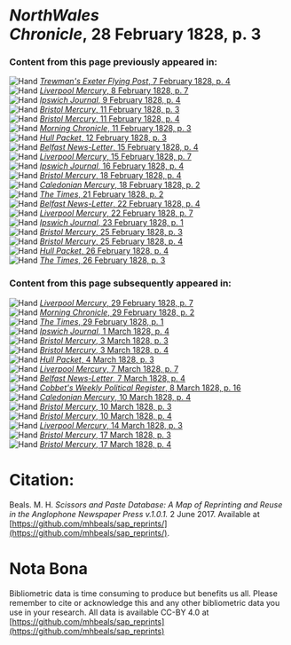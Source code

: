 # *NorthWales Chronicle*, 28 February 1828, p. 3  
  
### Content from this page previously appeared in:  
![Hand](http://scissorsandpaste.net/wp-content/uploads/2017/06/smallhandpointer.png) [*Trewman's Exeter Flying Post*, 7 February 1828, p. 4](https://mhbeals.github.io/sap_html/Trewman's-Exeter-Flying-Post/Trewman's-Exeter-Flying-Post-7-February-1828-p-4)  
![Hand](http://scissorsandpaste.net/wp-content/uploads/2017/06/smallhandpointer.png) [*Liverpool Mercury*, 8 February 1828, p. 7](https://mhbeals.github.io/sap_html/Liverpool-Mercury/Liverpool-Mercury-8-February-1828-p-7)  
![Hand](http://scissorsandpaste.net/wp-content/uploads/2017/06/smallhandpointer.png) [*Ipswich Journal*, 9 February 1828, p. 4](https://mhbeals.github.io/sap_html/Ipswich-Journal/Ipswich-Journal-9-February-1828-p-4)  
![Hand](http://scissorsandpaste.net/wp-content/uploads/2017/06/smallhandpointer.png) [*Bristol Mercury*, 11 February 1828, p. 3](https://mhbeals.github.io/sap_html/Bristol-Mercury/Bristol-Mercury-11-February-1828-p-3)  
![Hand](http://scissorsandpaste.net/wp-content/uploads/2017/06/smallhandpointer.png) [*Bristol Mercury*, 11 February 1828, p. 4](https://mhbeals.github.io/sap_html/Bristol-Mercury/Bristol-Mercury-11-February-1828-p-4)  
![Hand](http://scissorsandpaste.net/wp-content/uploads/2017/06/smallhandpointer.png) [*Morning Chronicle*, 11 February 1828, p. 3](https://mhbeals.github.io/sap_html/Morning-Chronicle/Morning-Chronicle-11-February-1828-p-3)  
![Hand](http://scissorsandpaste.net/wp-content/uploads/2017/06/smallhandpointer.png) [*Hull Packet*, 12 February 1828, p. 3](https://mhbeals.github.io/sap_html/Hull-Packet/Hull-Packet-12-February-1828-p-3)  
![Hand](http://scissorsandpaste.net/wp-content/uploads/2017/06/smallhandpointer.png) [*Belfast News-Letter*, 15 February 1828, p. 4](https://mhbeals.github.io/sap_html/Belfast-News-Letter/Belfast-News-Letter-15-February-1828-p-4)  
![Hand](http://scissorsandpaste.net/wp-content/uploads/2017/06/smallhandpointer.png) [*Liverpool Mercury*, 15 February 1828, p. 7](https://mhbeals.github.io/sap_html/Liverpool-Mercury/Liverpool-Mercury-15-February-1828-p-7)  
![Hand](http://scissorsandpaste.net/wp-content/uploads/2017/06/smallhandpointer.png) [*Ipswich Journal*, 16 February 1828, p. 4](https://mhbeals.github.io/sap_html/Ipswich-Journal/Ipswich-Journal-16-February-1828-p-4)  
![Hand](http://scissorsandpaste.net/wp-content/uploads/2017/06/smallhandpointer.png) [*Bristol Mercury*, 18 February 1828, p. 4](https://mhbeals.github.io/sap_html/Bristol-Mercury/Bristol-Mercury-18-February-1828-p-4)  
![Hand](http://scissorsandpaste.net/wp-content/uploads/2017/06/smallhandpointer.png) [*Caledonian Mercury*, 18 February 1828, p. 2](https://mhbeals.github.io/sap_html/Caledonian-Mercury/Caledonian-Mercury-18-February-1828-p-2)  
![Hand](http://scissorsandpaste.net/wp-content/uploads/2017/06/smallhandpointer.png) [*The Times*, 21 February 1828, p. 2](https://mhbeals.github.io/sap_html/The-Times/The-Times-21-February-1828-p-2)  
![Hand](http://scissorsandpaste.net/wp-content/uploads/2017/06/smallhandpointer.png) [*Belfast News-Letter*, 22 February 1828, p. 4](https://mhbeals.github.io/sap_html/Belfast-News-Letter/Belfast-News-Letter-22-February-1828-p-4)  
![Hand](http://scissorsandpaste.net/wp-content/uploads/2017/06/smallhandpointer.png) [*Liverpool Mercury*, 22 February 1828, p. 7](https://mhbeals.github.io/sap_html/Liverpool-Mercury/Liverpool-Mercury-22-February-1828-p-7)  
![Hand](http://scissorsandpaste.net/wp-content/uploads/2017/06/smallhandpointer.png) [*Ipswich Journal*, 23 February 1828, p. 1](https://mhbeals.github.io/sap_html/Ipswich-Journal/Ipswich-Journal-23-February-1828-p-1)  
![Hand](http://scissorsandpaste.net/wp-content/uploads/2017/06/smallhandpointer.png) [*Bristol Mercury*, 25 February 1828, p. 3](https://mhbeals.github.io/sap_html/Bristol-Mercury/Bristol-Mercury-25-February-1828-p-3)  
![Hand](http://scissorsandpaste.net/wp-content/uploads/2017/06/smallhandpointer.png) [*Bristol Mercury*, 25 February 1828, p. 4](https://mhbeals.github.io/sap_html/Bristol-Mercury/Bristol-Mercury-25-February-1828-p-4)  
![Hand](http://scissorsandpaste.net/wp-content/uploads/2017/06/smallhandpointer.png) [*Hull Packet*, 26 February 1828, p. 4](https://mhbeals.github.io/sap_html/Hull-Packet/Hull-Packet-26-February-1828-p-4)  
![Hand](http://scissorsandpaste.net/wp-content/uploads/2017/06/smallhandpointer.png) [*The Times*, 26 February 1828, p. 3](https://mhbeals.github.io/sap_html/The-Times/The-Times-26-February-1828-p-3)  
  
### Content from this page subsequently appeared in:  
![Hand](http://scissorsandpaste.net/wp-content/uploads/2017/06/smallhandpointer.png) [*Liverpool Mercury*, 29 February 1828, p. 7](https://mhbeals.github.io/sap_html/Liverpool-Mercury/Liverpool-Mercury-29-February-1828-p-7)  
![Hand](http://scissorsandpaste.net/wp-content/uploads/2017/06/smallhandpointer.png) [*Morning Chronicle*, 29 February 1828, p. 2](https://mhbeals.github.io/sap_html/Morning-Chronicle/Morning-Chronicle-29-February-1828-p-2)  
![Hand](http://scissorsandpaste.net/wp-content/uploads/2017/06/smallhandpointer.png) [*The Times*, 29 February 1828, p. 1](https://mhbeals.github.io/sap_html/The-Times/The-Times-29-February-1828-p-1)  
![Hand](http://scissorsandpaste.net/wp-content/uploads/2017/06/smallhandpointer.png) [*Ipswich Journal*, 1 March 1828, p. 4](https://mhbeals.github.io/sap_html/Ipswich-Journal/Ipswich-Journal-1-March-1828-p-4)  
![Hand](http://scissorsandpaste.net/wp-content/uploads/2017/06/smallhandpointer.png) [*Bristol Mercury*, 3 March 1828, p. 3](https://mhbeals.github.io/sap_html/Bristol-Mercury/Bristol-Mercury-3-March-1828-p-3)  
![Hand](http://scissorsandpaste.net/wp-content/uploads/2017/06/smallhandpointer.png) [*Bristol Mercury*, 3 March 1828, p. 4](https://mhbeals.github.io/sap_html/Bristol-Mercury/Bristol-Mercury-3-March-1828-p-4)  
![Hand](http://scissorsandpaste.net/wp-content/uploads/2017/06/smallhandpointer.png) [*Hull Packet*, 4 March 1828, p. 3](https://mhbeals.github.io/sap_html/Hull-Packet/Hull-Packet-4-March-1828-p-3)  
![Hand](http://scissorsandpaste.net/wp-content/uploads/2017/06/smallhandpointer.png) [*Liverpool Mercury*, 7 March 1828, p. 7](https://mhbeals.github.io/sap_html/Liverpool-Mercury/Liverpool-Mercury-7-March-1828-p-7)  
![Hand](http://scissorsandpaste.net/wp-content/uploads/2017/06/smallhandpointer.png) [*Belfast News-Letter*, 7 March 1828, p. 4](https://mhbeals.github.io/sap_html/Belfast-News-Letter/Belfast-News-Letter-7-March-1828-p-4)  
![Hand](http://scissorsandpaste.net/wp-content/uploads/2017/06/smallhandpointer.png) [*Cobbet's Weekly Political Register*, 8 March 1828, p. 16](https://mhbeals.github.io/sap_html/Cobbet's-Weekly-Political-Register/Cobbet's-Weekly-Political-Register-8-March-1828-p-16)  
![Hand](http://scissorsandpaste.net/wp-content/uploads/2017/06/smallhandpointer.png) [*Caledonian Mercury*, 10 March 1828, p. 4](https://mhbeals.github.io/sap_html/Caledonian-Mercury/Caledonian-Mercury-10-March-1828-p-4)  
![Hand](http://scissorsandpaste.net/wp-content/uploads/2017/06/smallhandpointer.png) [*Bristol Mercury*, 10 March 1828, p. 3](https://mhbeals.github.io/sap_html/Bristol-Mercury/Bristol-Mercury-10-March-1828-p-3)  
![Hand](http://scissorsandpaste.net/wp-content/uploads/2017/06/smallhandpointer.png) [*Bristol Mercury*, 10 March 1828, p. 4](https://mhbeals.github.io/sap_html/Bristol-Mercury/Bristol-Mercury-10-March-1828-p-4)  
![Hand](http://scissorsandpaste.net/wp-content/uploads/2017/06/smallhandpointer.png) [*Liverpool Mercury*, 14 March 1828, p. 3](https://mhbeals.github.io/sap_html/Liverpool-Mercury/Liverpool-Mercury-14-March-1828-p-3)  
![Hand](http://scissorsandpaste.net/wp-content/uploads/2017/06/smallhandpointer.png) [*Bristol Mercury*, 17 March 1828, p. 3](https://mhbeals.github.io/sap_html/Bristol-Mercury/Bristol-Mercury-17-March-1828-p-3)  
![Hand](http://scissorsandpaste.net/wp-content/uploads/2017/06/smallhandpointer.png) [*Bristol Mercury*, 17 March 1828, p. 4](https://mhbeals.github.io/sap_html/Bristol-Mercury/Bristol-Mercury-17-March-1828-p-4)  


# Citation: 

Beals. M. H. *Scissors and Paste Database: A Map of Reprinting and Reuse in the Anglophone Newspaper Press v.1.0.1.* 2 June 2017. Available at [https://github.com/mhbeals/sap_reprints/](https://github.com/mhbeals/sap_reprints/). 

# Nota Bona

Bibliometric data is time consuming to produce but benefits us all. Please remember to cite or acknowledge this and any other bibliometric data you use in your research. All data is available CC-BY 4.0 at [https://github.com/mhbeals/sap_reprints](https://github.com/mhbeals/sap_reprints)